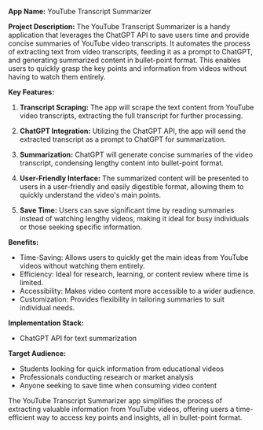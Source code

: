 **App Name:** YouTube Transcript Summarizer

**Project Description:**
The YouTube Transcript Summarizer is a handy application that leverages the ChatGPT API to save users time and provide concise summaries of YouTube video transcripts. It automates the process of extracting text from video transcripts, feeding it as a prompt to ChatGPT, and generating summarized content in bullet-point format. This enables users to quickly grasp the key points and information from videos without having to watch them entirely.

**Key Features:**
1. **Transcript Scraping:** The app will scrape the text content from YouTube video transcripts, extracting the full transcript for further processing.

2. **ChatGPT Integration:** Utilizing the ChatGPT API, the app will send the extracted transcript as a prompt to ChatGPT for summarization.

3. **Summarization:** ChatGPT will generate concise summaries of the video transcript, condensing lengthy content into bullet-point format.

4. **User-Friendly Interface:** The summarized content will be presented to users in a user-friendly and easily digestible format, allowing them to quickly understand the video's main points.

5. **Save Time:** Users can save significant time by reading summaries instead of watching lengthy videos, making it ideal for busy individuals or those seeking specific information.


**Benefits:**
- Time-Saving: Allows users to quickly get the main ideas from YouTube videos without watching them entirely.
- Efficiency: Ideal for research, learning, or content review where time is limited.
- Accessibility: Makes video content more accessible to a wider audience.
- Customization: Provides flexibility in tailoring summaries to suit individual needs.

**Implementation Stack:**
- ChatGPT API for text summarization

**Target Audience:**
- Students looking for quick information from educational videos
- Professionals conducting research or market analysis
- Anyone seeking to save time when consuming video content

The YouTube Transcript Summarizer app simplifies the process of extracting valuable information from YouTube videos, offering users a time-efficient way to access key points and insights, all in bullet-point format.
